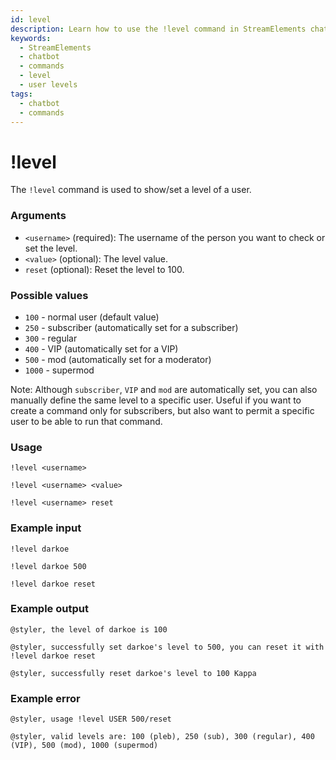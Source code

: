 ```yaml
---
id: level
description: Learn how to use the !level command in StreamElements chatbot to show or set a user's level. Customize user levels for subscribers, VIPs, mods and more.
keywords:
  - StreamElements
  - chatbot
  - commands
  - level
  - user levels
tags:
  - chatbot
  - commands
---
```


# !level

The `!level` command is used to show/set a level of a user.

### Arguments

- `<username>` (required): The username of the person you want to check or set the level.
- `<value>` (optional): The level value.
- `reset` (optional): Reset the level to 100.

### Possible values

- `100` - normal user (default value)
- `250` - subscriber (automatically set for a subscriber)
- `300` - regular
- `400` - VIP (automatically set for a VIP)
- `500` - mod (automatically set for a moderator)
- `1000` - supermod

Note: Although `subscriber`, `VIP` and `mod` are automatically set, you can also manually define the same level to a specific user. Useful if you want to create a command only for subscribers, but also want to permit a specific user to be able to run that command.

### Usage

````
!level <username>

!level <username> <value>

!level <username> reset
````

### Example input

```
!level darkoe

!level darkoe 500

!level darkoe reset
```

### Example output

```
@styler, the level of darkoe is 100

@styler, successfully set darkoe's level to 500, you can reset it with !level darkoe reset

@styler, successfully reset darkoe's level to 100 Kappa
```

### Example error

```
@styler, usage !level USER 500/reset

@styler, valid levels are: 100 (pleb), 250 (sub), 300 (regular), 400 (VIP), 500 (mod), 1000 (supermod)
```
